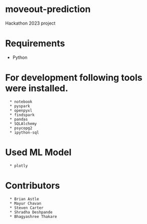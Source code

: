 # moveout-prediction
Hackathon 2023 project

# Requirements
  * Python
  
# For development following tools were installed.

```
  * notebook
  * pyspark
  * openpyxl
  * findspark
  * pandas
  * SQLAlchemy
  * psycopg2
  * ipython-sql
```

# Used ML Model

```
  * plotly
```

# Contributors

```
  * Brian Astle
  * Mayur Chavan
  * Steven Carter
  * Shradha Deshpande
  * Bhagyashree Thakare
```
